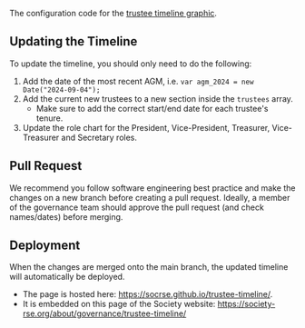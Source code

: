 The configuration code for the [trustee timeline graphic](https://society-rse.org/about/governance/trustee-timeline/).

## Updating the Timeline
To update the timeline, you should only need to do the following:
1. Add the date of the most recent AGM, i.e. `var agm_2024 = new Date("2024-09-04");`
2. Add the current new trustees to a new section inside the `trustees` array.
     - Make sure to add the correct start/end date for each trustee's tenure.
3. Update the role chart for the President, Vice-President, Treasurer, Vice-Treasurer and Secretary roles.

## Pull Request
We recommend you follow software engineering best practice and make the changes on a new branch before creating a pull request.
Ideally, a member of the governance team should approve the pull request (and check names/dates) before merging.

## Deployment
When the changes are merged onto the main branch, the updated timeline will automatically be deployed.
- The page is hosted here: https://socrse.github.io/trustee-timeline/.  
- It is embedded on this page of the Society website: https://society-rse.org/about/governance/trustee-timeline/
